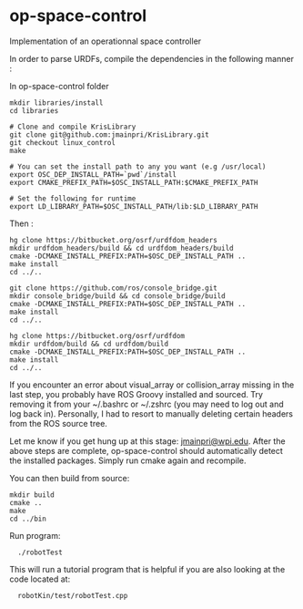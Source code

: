 op-space-control
========

Implementation of an operationnal space controller

In order to parse URDFs, compile the dependencies in the following manner : 

In op-space-control folder

    mkdir libraries/install
    cd libraries

    # Clone and compile KrisLibrary
    git clone git@github.com:jmainpri/KrisLibrary.git
    git checkout linux_control
    make

    # You can set the install path to any you want (e.g /usr/local)
    export OSC_DEP_INSTALL_PATH=`pwd`/install 
    export CMAKE_PREFIX_PATH=$OSC_INSTALL_PATH:$CMAKE_PREFIX_PATH
    
    # Set the following for runtime
    export LD_LIBRARY_PATH=$OSC_INSTALL_PATH/lib:$LD_LIBRARY_PATH

Then :

    hg clone https://bitbucket.org/osrf/urdfdom_headers
    mkdir urdfdom_headers/build && cd urdfdom_headers/build
    cmake -DCMAKE_INSTALL_PREFIX:PATH=$OSC_DEP_INSTALL_PATH ..
    make install
    cd ../..

    git clone https://github.com/ros/console_bridge.git
    mkdir console_bridge/build && cd console_bridge/build
    cmake -DCMAKE_INSTALL_PREFIX:PATH=$OSC_DEP_INSTALL_PATH .. 
    make install
    cd ../..

    hg clone https://bitbucket.org/osrf/urdfdom
    mkdir urdfdom/build && cd urdfdom/build
    cmake -DCMAKE_INSTALL_PREFIX:PATH=$OSC_DEP_INSTALL_PATH ..
    make install
    cd ../..

If you encounter an error about visual_array or collision_array missing in the last step, you probably have ROS Groovy installed and sourced. Try removing it from your ~/.bashrc or ~/.zshrc (you may need to log out and log back in). Personally, I had to resort to manually deleting certain headers from the ROS source tree. 

Let me know if you get hung up at this stage: jmainpri@wpi.edu. After the above steps are complete, op-space-control should automatically detect the installed packages. Simply run cmake again and recompile.

You can then build from source:

    mkdir build
    cmake ..
    make
    cd ../bin

Run program:

      ./robotTest

This will run a tutorial program that is helpful if you are also looking at the code located at:

      robotKin/test/robotTest.cpp

